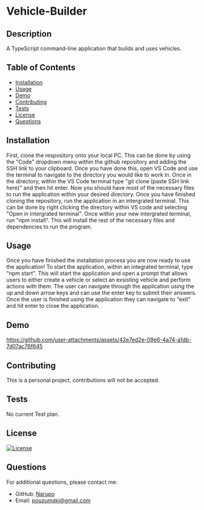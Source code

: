# Vehicle-Builder

  ## Description
  A TypeScript command-line application that builds and uses vehicles.

  ## Table of Contents
  - [Installation](#installation)
  - [Usage](#usage)
  - [Demo](#demo)
  - [Contributing](#contributing)
  - [Tests](#tests)
  - [License](#license)
  - [Questions](#questions)

  ## Installation
  First, clone the respository onto your local PC. This can be done by using the "Code" dropdown menu within the github repository and adding the SSH link to your clipboard. Once you have done this, open VS Code and use the terminal to navigate to the directory you would like to work in. Once in the directory, within the VS Code terminal type "git clone (paste SSH link here)" and then hit enter. Now you should have most of the necessary files to run the application within your desired directory. Once you have finished cloning the repository, run the application in an intergrated terminal. This can be done by right clicking the directory within VS code and selecting "Open in intergrated terminal". Once within your new intergrated terminal, run "npm install". This will install the rest of the necessary files and dependencies to run the program.

  ## Usage
  Once you have finished the installation process you are now ready to use the application! To start the application, within an integrated terminal, type "npm start". This will start the application and open a prompt that allows users to either create a vehicle or select an exsisting vehicle and perform actions with them. The user can navigate through the application using the up and down arrow keys and can use the enter key to submit their answers. Once the user is finished using the application they can navigate to "exit" and hit enter to close the application.

  ## Demo
  https://github.com/user-attachments/assets/42e7ed2e-09e6-4a74-a1db-7d07ac76f645

  ## Contributing
  This is a personal project, contributions will not be accepted.

  ## Tests
  No current Test plan.

  ## License
  [![License](https://img.shields.io/badge/License-Apache_2.0-blue.svg)](https://opensource.org/licenses/Apache-2.0)

  ## Questions
  For additional questions, please contact me:
  - GitHub: [Narupo](https://github.com/Narupo)
  - Email: [pouzumaki@gmail.com](mailto:pouzumaki@gmail.com)


  
  